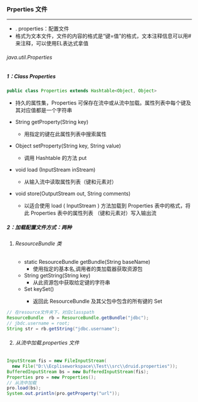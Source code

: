 ### Prperties 文件

------

- . properties：配置文件
- 格式为文本文件，文件的内容的格式是“键=值”的格式，文本注释信息可以用#来注释，可以使用EL表达式拿值

###### java.util.Properties

##### 1：Class Properties

```java
public class Properties extends Hashtable<Object, Object>
```

- 持久的属性集，Properties 可保存在流中或从流中加载。属性列表中每个键及其对应值都是一个字符串

- String getProperty(String key)
  - 用指定的键在此属性列表中搜索属性
- Object setProperty(String key, String value)
  - 调用 Hashtable 的方法 put
- void load (InputStream inStream) 
  - 从输入流中读取属性列表（键和元素对） 
- void store(OutputStream out, String comments) 
  - 以适合使用 load ( InputStream ) 方法加载到 Properties 表中的格式，将此 Properties 表中的属性列表
    （键和元素对）写入输出流

##### 2：加载配置文件方式：两种

1. ###### ResourceBundle 类

   - static ResourceBundle getBundle(String baseName) 
     - 使用指定的基本名,调用者的类加载器获取资源包
   - String getString(String key) 
     - 从此资源包中获取给定键的字符串
   - Set<String> keySet() 
     - 返回此 ResourceBundle 及其父包中包含的所有键的 Set

```java
// 在resource文件夹下，对应classpath
ResourceBundle  rb = ResourceBundle.getBundle("jdbc");  
// jbdc.username = root;
String str = rb.getString("jdbc.username");  
```

2. ###### 从流中加载.properties 文件

```java
InputStream fis = new FileInputStream(
  new File("D:\\Ecpliseworkspace\\Test\\src\\druid.properties"));
BufferedInputStream bs = new BufferedInputStream(fis);
Properties pro = new Properties();
// 从流中加载
pro.load(bs);
System.out.println(pro.getProperty("url"));
```




